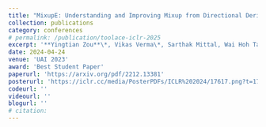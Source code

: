 ```yaml
---
title: "MixupE: Understanding and Improving Mixup from Directional Derivative Perspective"
collection: publications
category: conferences
# permalink: /publication/toolace-iclr-2025
excerpt: '**Yingtian Zou**\*, Vikas Verma\*, Sarthak Mittal, Wai Hoh Tang, Hieu Pham, Juho Kannala, Yoshua Bengio, Arno Solin, Kenji Kawaguchi'
date: 2024-04-24
venue: 'UAI 2023'
award: 'Best Student Paper'
paperurl: 'https://arxiv.org/pdf/2212.13381'
posterurl: 'https://iclr.cc/media/PosterPDFs/ICLR%202024/17617.png?t=1715675468.6652286'
codeurl: ''
videourl: ''
blogurl: ''
# citation: 
---
```

